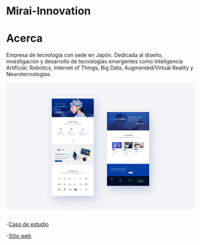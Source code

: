 # Mirai-Innovation

# Acerca

Empresa de tecnología con sede en Japón. Dedicada al diseño, investigación y desarrollo de tecnologías emergentes como Inteligencia Artificial, Robotics, Internet of Things, Big Data, Augmented/Virtual Reality y Neurotecnologías.

![Interfaz web](https://github.com/elizaolmedo/Mirai-Innovation/blob/master/8de8a496928275.5eb9b4c587040.png)

-[Caso de estudio](https://www.behance.net/gallery/96928275/Rediseno-web-para-Mirai-Innovation)

-[Sitio web](https://www.mirai-innovation-lab.com/)
